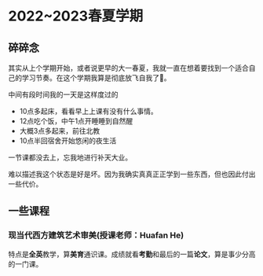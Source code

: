 # 2022~2023春夏学期

## 碎碎念

其实从上个学期开始，或者说更早的大一春夏，我就一直在想着要找到一个适合自己的学习节奏。在这个学期我算是彻底放飞自我了👻。

中间有段时间我的一天是这样度过的

- 10点多起床，看看早上上课有没有什么事情。
- 12点吃个饭，中午1点开睡睡到自然醒
- 大概3点多起来，前往北教
- 10点半回宿舍开始悠闲的夜生活

一节课都没去上，忘我地进行补天大业。

难以描述我这个状态是好是坏。因为我确实真真正正学到一些东西，但也因此付出一些代价。

## 一些课程

### 现当代西方建筑艺术审美(授课老师：Huafan He)

特点是**全英**教学，算**美育**通识课。成绩就看**考勤**和最后的一篇**论文**，算是事少分高的一门课。


